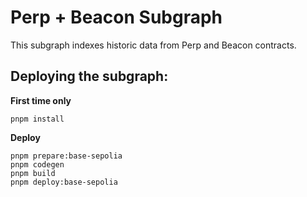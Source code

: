 # Perp + Beacon Subgraph

This subgraph indexes historic data from Perp and Beacon contracts.

## Deploying the subgraph:

**First time only**
```ssh
pnpm install
```

**Deploy** 

```ssh
pnpm prepare:base-sepolia
pnpm codegen
pnpm build
pnpm deploy:base-sepolia
```